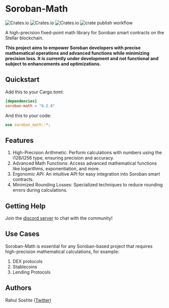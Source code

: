 # Soroban-Math

![Crates.io](https://img.shields.io/crates/v/soroban-math)
![Crates.io](https://img.shields.io/crates/l/soroban-math)
![Crates.io](https://img.shields.io/crates/d/soroban-math)
![crate publish workflow](https://github.com/rahul-soshte/soroban-math/actions/workflows/publish.yml/badge.svg)

A high-precision fixed-point math library for Soroban smart contracts on the Stellar blockchain.

**This project aims to empower Soroban developers with precise mathematical operations and advanced functions while minimizing precision loss. It is currently under development and not functional and subject to enhancements and optimizations.**


## Quickstart

Add this to your Cargo.toml:

```toml
[dependencies]
soroban-math = "0.2.8"
```

And this to your code:

```rust
use soroban_math::*;
```

## Features
1. High-Precision Arithmetic: Perform calculations with numbers using the i128/I256 type, ensuring precision and accuracy.
2. Advanced Math Functions: Access advanced mathematical functions like logarithms, exponentiation, and more.
3. Ergonomic API: An intuitive API for easy integration into Soroban smart contracts.
4. Minimized Rounding Losses: Specialized techniques to reduce rounding errors during calculations.


## Getting Help

Join the [discord server](https://discord.gg/Dy7BXxUJHC) to chat with the community!

## Use Cases

Soroban-Math is essential for any Soroban-based project that requires high-precision mathematical calculations, for example:

1. DEX protocols
2. Stablecoins 
3. Lending Protocols

## Authors

Rahul Soshte ([Twitter](https://twitter.com/RahulSoshte))
